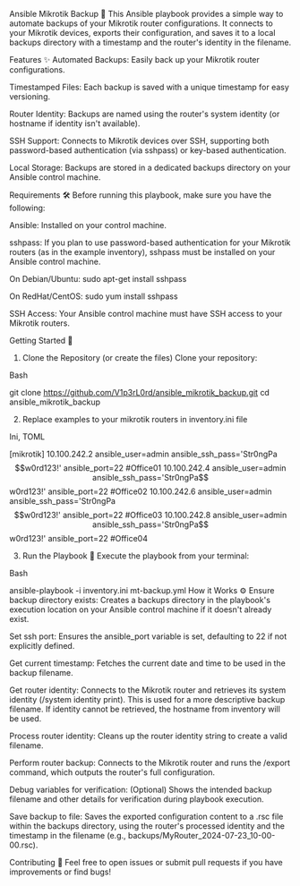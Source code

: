 Ansible Mikrotik Backup 💾
This Ansible playbook provides a simple way to automate backups of your Mikrotik router configurations. It connects to your Mikrotik devices, exports their configuration, and saves it to a local backups directory with a timestamp and the router's identity in the filename.

Features ✨
Automated Backups: Easily back up your Mikrotik router configurations.

Timestamped Files: Each backup is saved with a unique timestamp for easy versioning.

Router Identity: Backups are named using the router's system identity (or hostname if identity isn't available).

SSH Support: Connects to Mikrotik devices over SSH, supporting both password-based authentication (via sshpass) or key-based authentication.

Local Storage: Backups are stored in a dedicated backups directory on your Ansible control machine.

Requirements 🛠️
Before running this playbook, make sure you have the following:

Ansible: Installed on your control machine.

sshpass: If you plan to use password-based authentication for your Mikrotik routers (as in the example inventory), sshpass must be installed on your Ansible control machine.

On Debian/Ubuntu: sudo apt-get install sshpass

On RedHat/CentOS: sudo yum install sshpass

SSH Access: Your Ansible control machine must have SSH access to your Mikrotik routers.

Getting Started 🚀
1. Clone the Repository (or create the files)
Clone your repository:

Bash

git clone https://github.com/V1p3rL0rd/ansible_mikrotik_backup.git
cd ansible_mikrotik_backup


2. Replace examples to your mikrotik routers in inventory.ini file

Ini, TOML

[mikrotik]
10.100.242.2 ansible_user=admin ansible_ssh_pass='Str0ngPa$$w0rd123!' ansible_port=22 #Office01
10.100.242.4 ansible_user=admin ansible_ssh_pass='Str0ngPa$$w0rd123!' ansible_port=22 #Office02
10.100.242.6 ansible_user=admin ansible_ssh_pass='Str0ngPa$$w0rd123!' ansible_port=22 #Office03
10.100.242.8 ansible_user=admin ansible_ssh_pass='Str0ngPa$$w0rd123!' ansible_port=22 #Office04


3. Run the Playbook 🏃
Execute the playbook from your terminal:

Bash

ansible-playbook -i inventory.ini mt-backup.yml
How it Works ⚙️
Ensure backup directory exists: Creates a backups directory in the playbook's execution location on your Ansible control machine if it doesn't already exist.

Set ssh port: Ensures the ansible_port variable is set, defaulting to 22 if not explicitly defined.

Get current timestamp: Fetches the current date and time to be used in the backup filename.

Get router identity: Connects to the Mikrotik router and retrieves its system identity (/system identity print). This is used for a more descriptive backup filename. If identity cannot be retrieved, the hostname from inventory will be used.

Process router identity: Cleans up the router identity string to create a valid filename.

Perform router backup: Connects to the Mikrotik router and runs the /export command, which outputs the router's full configuration.

Debug variables for verification: (Optional) Shows the intended backup filename and other details for verification during playbook execution.

Save backup to file: Saves the exported configuration content to a .rsc file within the backups directory, using the router's processed identity and the timestamp in the filename (e.g., backups/MyRouter_2024-07-23_10-00-00.rsc).

Contributing 🤝
Feel free to open issues or submit pull requests if you have improvements or find bugs!
